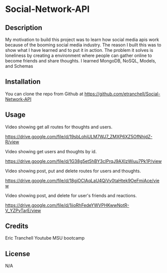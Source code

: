 # Social-Network-API

## Description

My motivation to build this project was to learn how social media apis work because of the booming social media industry.  The reason I built this was to show what I have learned and to put it in action.  The problem it solves is loneliness by creating a environment where people can gather online to become friends and share thoughts.  I learned MongoDB, NoSQL, Models, and Schemas

## Installation

You can clone the repo from Github at https://github.com/etranchell/Social-Network-API

## Usage

Video showing get all routes for thoughts and users.

https://drive.google.com/file/d/19sbLohiULM7WJ7_ZMXP6XZ5OfNhjdZ-R/view

Video showing get users and thoughts by id.

https://drive.google.com/file/d/1G38g5et5hBY3clPrqJ9AXIzWiuu7Pk1P/view

Video showing post, put and delete routes for users and thoughts.

https://drive.google.com/file/d/18gjOClAqLaU4QiVy0taHtek9OeFmiAce/view

Video showing post, and delete for user's friends and reactions.

https://drive.google.com/file/d/1iioRhFedeYWVPHKwwNotR-V_YZPvTarE/view



## Credits

Eric Tranchell
Youtube
MSU bootcamp

## License

N/A
